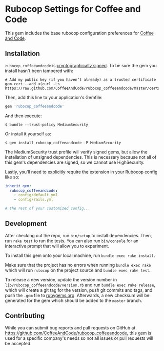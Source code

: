 # Rubocop Settings for Coffee and Code

This gem includes the base rubocop configuration preferences for [Coffee and Code][0].

## Installation

`rubocop_coffeeandcode` is [cryptographically signed][1]. To be sure the gem you install
hasn't been tampered with:

```
# Add my public key (if you haven’t already) as a trusted certificate
gem cert --add <(curl -Ls https://raw.github.com/CoffeeAndCode/rubocop_coffeeandcode/master/certs/coffeeandcode.pem)
```

Then, add this line to your application's Gemfile:

```ruby
gem 'rubocop_coffeeandcode'
```

And then execute:

    $ bundle --trust-policy MediumSecurity

Or install it yourself as:

    $ gem install rubocop_coffeeandcode -P MediumSecurity

The MediumSecurity trust profile will verify signed gems, but allow the
installation of unsigned dependencies. This is necessary because not all of
this gem's dependencies are signed, so we cannot use HighSecurity.

Lastly, you'll need to explicitly require the extension in your Rubocop config
like so:

```yaml
inherit_gem:
  rubocop_coffeeandcode:
    - config/default.yml
    - config/rails.yml

# the rest of your customized config...
```

## Development

After checking out the repo, run `bin/setup` to install dependencies. Then,
run `rake test` to run the tests. You can also run `bin/console` for an interactive
prompt that will allow you to experiment.

To install this gem onto your local machine, run `bundle exec rake install`.

Make sure that the project has no errors when running `bundle exec rake` which
will run `rubocop` on the project source and `bundle exec rake test`.

To release a new version, update the version number in `lib/rubocop_coffeeandcode/version.rb` and run `bundle exec rake release`, which will create a git tag for the version, push
git commits and tags, and push the `.gem` file to [rubygems.org][2].
Afterwards, a new checksum will be generated for the gem which should
be added to the `master` branch.

## Contributing

While you can submit bug reports and pull requests on GitHub at https://github.com/CoffeeAndCode/rubocop_coffeeandcode, this gem is used for
a specific company's needs so not all issues or pull requests will be accepted.

[0]: https://www.coffeeandcode.com
[1]: http://guides.rubygems.org/security/
[2]: https://rubygems.org
